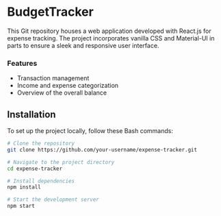 # BudgetTracker

This Git repository houses a web application developed with React.js for expense tracking. The project incorporates vanilla CSS and Material-UI in parts to ensure a sleek and responsive user interface.

### Features

- Transaction management
- Income and expense categorization
- Overview of the overall balance


## Installation

To set up the project locally, follow these Bash commands:

```bash
# Clone the repository
git clone https://github.com/your-username/expense-tracker.git

# Navigate to the project directory
cd expense-tracker

# Install dependencies
npm install

# Start the development server
npm start
